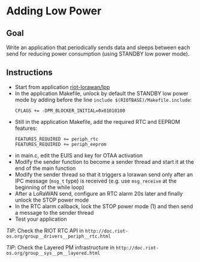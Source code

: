 # Adding Low Power

## Goal

Write an application that periodically sends data and sleeps between each send
for reducing power consumption (using STANDBY low power mode).

## Instructions

- Start from application [riot-lorawan/lpp](../lpp)
- In the application Makefile, unlock by default the STANDBY low power mode by
  adding before the line `include $(RIOTBASE)/Makefile.include`:
  ```
  CFLAGS += -DPM_BLOCKER_INITIAL=0x01010100
  ```
- Still in the application Makefile, add the required RTC and EEPROM features:
  ```
  FEATURES_REQUIRED += periph_rtc
  FEATURES_REQUIRED += periph_eeprom
  ```
- in main.c, edit the EUIS and key for OTAA activation
- Modify the sender function to become a sender thread and start it at the end
  of the main function
- Modify the sender thread so that it triggers a lorawan send only after an IPC
  message (`msg_t` type) is received (e.g. use `msg_receive` at the beginning
  of the while loop)
- After a LoRaWAN send, configure an RTC alarm 20s later and finally unlock the
  STOP power mode
- In the RTC alarm callback, lock the STOP power mode (1) and then send a
  message to the sender thread
- Test your application

_TIP_: Check the RIOT RTC API in
 `http://doc.riot-os.org/group__drivers__periph__rtc.html`

_TIP_: Check the Layered PM infrastructure in
 `http://doc.riot-os.org/group__sys__pm__layered.html`
